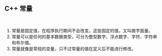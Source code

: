
## C++ 常量

<br>

1) 常量是固定值，在程序执行期间不会改变。这些固定的值，又叫做字面量。
2) 常量可以是任何的基本数据类型，可分为整型数字、浮点数字、字符、字符串和布尔值。
3) 常量就像是常规的变量，只不过常量的值在定义后不能进行修改。
